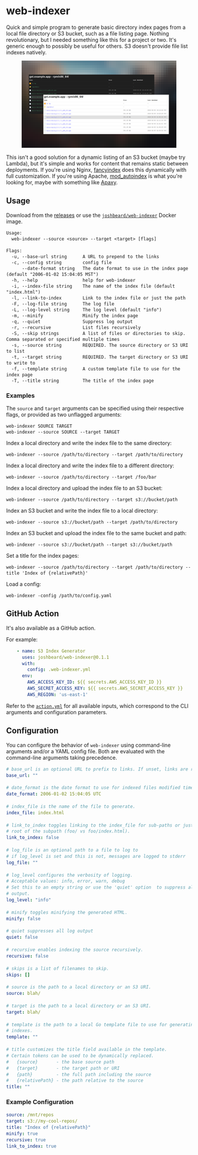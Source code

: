 # web-indexer

Quick and simple program to generate basic directory index pages from a local
file directory or S3 bucket, such as a file listing page.
Nothing revolutionary, but I needed something like this for a project or two.
It's generic enough to possibly be useful for others. S3 doesn't provide
file list indexes natively.

<p align="center">
  <img width="420" height="236" alt="screenshot" src=".github/readme/screenshot.png" />
</p>

This isn't a good solution for a dynamic listing of an S3 bucket (maybe try
Lambda), but it's simple and works for content that remains static between
deployments. If you're using Nginx, [fancyindex](https://www.nginx.com/resources/wiki/modules/fancy_index/)
does this dynamically with full customization. If you're using Apache,
[mod_autoindex](https://httpd.apache.org/docs/2.4/mod/mod_autoindex.html) is
what you're looking for, maybe with something like [Apaxy](https://oupala.github.io/apaxy/).

## Usage

Download from the [releases](https://github.com/joshbeard/web-indexer/releases)
or use the [`joshbeard/web-indexer`](https://hub.docker.com/r/joshbeard/web-indexer)
Docker image.

```plain
Usage:
  web-indexer --source <source> --target <target> [flags]

Flags:
  -u, --base-url string      A URL to prepend to the links
  -c, --config string        config file
      --date-format string   The date format to use in the index page (default "2006-01-02 15:04:05 MST")
  -h, --help                 help for web-indexer
  -i, --index-file string    The name of the index file (default "index.html")
  -l, --link-to-index        Link to the index file or just the path
  -F, --log-file string      The log file
  -L, --log-level string     The log level (default "info")
  -m, --minify               Minify the index page
  -q, --quiet                Suppress log output
  -r, --recursive            List files recursively
  -S, --skip strings         A list of files or directories to skip. Comma separated or specified multiple times
  -s, --source string        REQUIRED. The source directory or S3 URI to list
  -t, --target string        REQUIRED. The target directory or S3 URI to write to
  -f, --template string      A custom template file to use for the index page
  -T, --title string         The title of the index page
```

### Examples

The `source` and `target` arguments can be specified using their respective
flags, or provided as two unflagged arguments:

```shell
web-indexer SOURCE TARGET
web-indexer --source SOURCE --target TARGET
```

Index a local directory and write the index file to the same directory:

```shell
web-indexer --source /path/to/directory --target /path/to/directory
```

Index a local directory and write the index file to a different directory:

```shell
web-indexer --source /path/to/directory --target /foo/bar
```

Index a local directory and upload the index file to an S3 bucket:

```shell
web-indexer --source /path/to/directory --target s3://bucket/path
```

Index an S3 bucket and write the index file to a local directory:

```shell
web-indexer --source s3://bucket/path --target /path/to/directory
```

Index an S3 bucket and upload the index file to the same bucket and path:

```shell
web-indexer --source s3://bucket/path --target s3://bucket/path
```

Set a title for the index pages:

```shell
web-indexer --source /path/to/directory --target /path/to/directory --title 'Index of {relativePath}'
```

Load a config:

```shell
web-indexer -config /path/to/config.yaml
```

## GitHub Action

It's also available as a GitHub action.

For example:

```yaml
    - name: S3 Index Generator
      uses: joshbeard/web-indexer@0.1.1
      with:
        config: .web-indexer.yml
      env:
        AWS_ACCESS_KEY_ID: ${{ secrets.AWS_ACCESS_KEY_ID }}
        AWS_SECRET_ACCESS_KEY: ${{ secrets.AWS_SECRET_ACCESS_KEY }}
        AWS_REGION: 'us-east-1'
```

Refer to the [`action.yml`](action.yml) for all available inputs, which
correspond to the CLI arguments and configuration parameters.

## Configuration

You can configure the behavior of `web-indexer` using command-line arguments
and/or a YAML config file. Both are evaluated with the command-line arguments
taking precedence.

```yaml
# base_url is an optional URL to prefix to links. If unset, links are relative.
base_url: ""

# date_format is the date format to use for indexed files modified time.
date_format: 2006-01-02 15:04:05 UTC

# index_file is the name of the file to generate.
index_file: index.html

# link_to_index toggles linking to the index_file for sub-paths or just the
# root of the subpath (foo/ vs foo/index.html).
link_to_index: false

# log_file is an optional path to a file to log to
# if log_level is set and this is not, messages are logged to stderr
log_file: ""

# log_level configures the verbosity of logging.
# Acceptable values: info, error, warn, debug
# Set this to an empty string or use the 'quiet' option  to suppress all log
# output.
log_level: "info"

# minify toggles minifying the generated HTML.
minify: false

# quiet suppresses all log output
quiet: false

# recursive enables indexing the source recursively.
recursive: false

# skips is a list of filenames to skip.
skips: []

# source is the path to a local directory or an S3 URI.
source: blah/

# target is the path to a local directory or an S3 URI.
target: blah/

# template is the path to a local Go template file to use for generating the
# indexes.
template: ""

# title customizes the title field available in the template.
# Certain tokens can be used to be dynamically replaced.
#   {source}       - the base source path
#   {target}       - the target path or URI
#   {path}         - the full path including the source
#   {relativePath} - the path relative to the source
title: ""
```

### Example Configuration

```yaml
source: /mnt/repos
target: s3://my-cool-repos/
title: "Index of {relativePath}"
minify: true
recursive: true
link_to_index: true
```
